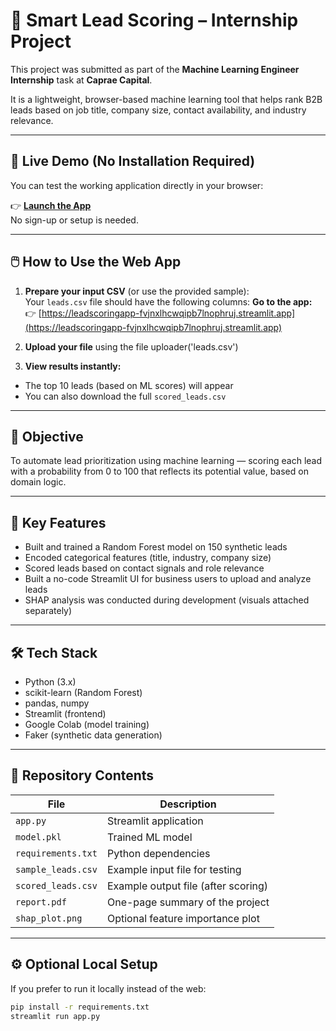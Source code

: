 # 🚀 Smart Lead Scoring – Internship Project

This project was submitted as part of the **Machine Learning Engineer Internship** task at **Caprae Capital**.

It is a lightweight, browser-based machine learning tool that helps rank B2B leads based on job title, company size, contact availability, and industry relevance.

---

## 🔗 Live Demo (No Installation Required)

You can test the working application directly in your browser:

👉 **[Launch the App](https://leadscoringapp-fvjnxlhcwqipb7lnophruj.streamlit.app/)**  
No sign-up or setup is needed.

---

## 🖱️ How to Use the Web App

1. **Prepare your input CSV** (or use the provided sample):  
   Your `leads.csv` file should have the following columns:
**Go to the app:**  
👉 [https://leadscoringapp-fvjnxlhcwqipb7lnophruj.streamlit.app](https://leadscoringapp-fvjnxlhcwqipb7lnophruj.streamlit.app)

3. **Upload your file** using the file uploader('leads.csv')

4. **View results instantly:**
- The top 10 leads (based on ML scores) will appear
- You can also download the full `scored_leads.csv`

---

## 💼 Objective

To automate lead prioritization using machine learning — scoring each lead with a probability from 0 to 100 that reflects its potential value, based on domain logic.

---

## 🧠 Key Features

- Built and trained a Random Forest model on 150 synthetic leads
- Encoded categorical features (title, industry, company size)
- Scored leads based on contact signals and role relevance
- Built a no-code Streamlit UI for business users to upload and analyze leads
- SHAP analysis was conducted during development (visuals attached separately)

---

## 🛠 Tech Stack

- Python (3.x)
- scikit-learn (Random Forest)
- pandas, numpy
- Streamlit (frontend)
- Google Colab (model training)
- Faker (synthetic data generation)

---

## 📁 Repository Contents

| File               | Description                                   |
|--------------------|-----------------------------------------------|
| `app.py`           | Streamlit application                         |
| `model.pkl`        | Trained ML model                              |
| `requirements.txt` | Python dependencies                           |
| `sample_leads.csv` | Example input file for testing                |
| `scored_leads.csv` | Example output file (after scoring)           |
| `report.pdf`       | One-page summary of the project               |
| `shap_plot.png`    | Optional feature importance plot              |

---

## ⚙️ Optional Local Setup

If you prefer to run it locally instead of the web:

```bash
pip install -r requirements.txt
streamlit run app.py
